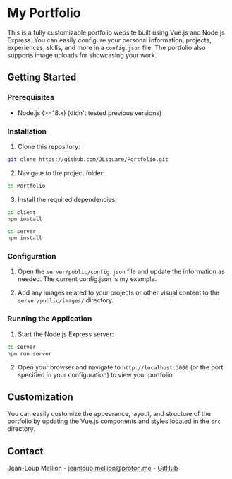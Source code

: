 # My Portfolio

This is a fully customizable portfolio website built using Vue.js and Node.js Express. You can easily configure your personal information, projects, experiences, skills, and more in a `config.json` file. The portfolio also supports image uploads for showcasing your work.

## Getting Started

### Prerequisites

-   Node.js (>=18.x) (didn't tested previous versions)

### Installation

1.  Clone this repository:

```sh
git clone https://github.com/JLsquare/Portfolio.git
```

2.  Navigate to the project folder:

```sh
cd Portfolio
```

3.  Install the required dependencies:

```sh
cd client
npm install
```

```sh
cd server
npm install
```

### Configuration

1.  Open the `server/public/config.json` file and update the information as needed. The current config.json is my example.

2.  Add any images related to your projects or other visual content to the `server/public/images/` directory.

### Running the Application

1.  Start the Node.js Express server:

```sh
cd server
npm run server
```

2.  Open your browser and navigate to `http://localhost:3000` (or the port specified in your configuration) to view your portfolio.

## Customization

You can easily customize the appearance, layout, and structure of the portfolio by updating the Vue.js components and styles located in the `src` directory.

## Contact

Jean-Loup Mellion - [jeanloup.mellion@proton.me](mailto:jeanloup.mellion@proton.me) - [GitHub](https://github.com/JLsquare)
